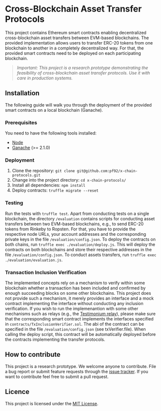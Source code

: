 # Cross-Blockchain Asset Transfer Protocols
This project contains Ethereum smart contracts enabling decentralized cross-blockchain asset transfers between EVM-based blockchains. The provided implementation allows users to transfer ERC-20 tokens from one blockchain to another in a completely decentralized way.
For that, the provided smart contracts need to be deployed on each participating blockchain.

> _Important: This project is a research prototype demonstrating the feasibility of cross-blockchain asset transfer protocols. Use it with care in production systems._

## Installation
The following guide will walk you through the deployment of the provided smart contracts on a local blockchain (Ganache).

### Prerequisites
You need to have the following tools installed:
* [Node](https://nodejs.org/en/)
* [Ganache](https://www.trufflesuite.com/ganache) (>= 2.1.0)

### Deployment
1. Clone the repository: `git clone git@github.com:pf92/x-chain-protocols.git`
2. Change into the project directory: `cd x-chain-protocols/`
3. Install all dependencies: `npm install`
4. Deploy contracts: `truffle migrate --reset`

### Testing
Run the tests with `truffle test`. Apart from conducting tests on a single blockchain, the directory `/evaluation` contains scripts for conducting asset transfers between two EVM-based blockchains, e.g., to send ERC-20 tokens from Rinkeby to Ropsten. For that, you have to provide the respective node URLs, your account addresses and the corresponding private keys in the file `/evaluation/config.json`. To deploy the contracts on both chains, run `truffle exec ./evaluation/deploy.js`. This will deploy the contracts on both blockchains and store their respective addresses in the file `/evaluation/config.json`. To conduct assets transfers, run `truffle exec ./evaluation/evaluation.js`.

### Transaction Inclusion Verification
The implemented concepts rely on a mechanism to verify within some blockchain whether a transaction has been included and confirmed by enough succeeding blocks on some other blockchains. This project does not provide such a mechanism, it merely provides an interface and a mock contract implementing the interface without conducting any inclusion verification. If you wish to run the implemenantion with some other mechanisms such as relays (e.g., the [Testimonium relay](https://github.com/pantos-io/testimonium)), please make sure that the corresponding smart contract implements the interfaces specified in `contracts/TxInclusionVerifier.sol`. The abi of the contract can be specified in the file `/evaluation/config.json` (see txVerifier.file). When calling the deploy script, this contract will be automatically deployed before the contracts implementing the transfer protocols.

## How to contribute
This project is a research prototype. We welcome anyone to contribute.
File a bug report or submit feature requests through the [issue tracker](https://github.com/pf92/x-chain-protocols/issues). 
If you want to contribute feel free to submit a pull request.

## Licence
This project is licensed under the [MIT License](LICENSE).